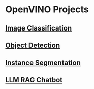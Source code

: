# OpenVINO Projects
## [Image Classification](https://github.com/ramesh-dev-code/openvino-projects/tree/main/image-classification)   
## [Object Detection](https://github.com/ramesh-dev-code/openvino-projects/tree/main/object-detection)   
## [Instance Segmentation](https://github.com/ramesh-dev-code/openvino-projects/tree/main/image-segmentation)   
## [LLM RAG Chatbot](https://github.com/ramesh-dev-code/openvino-projects/tree/main/llm-rag-langchain-chatbot)   
